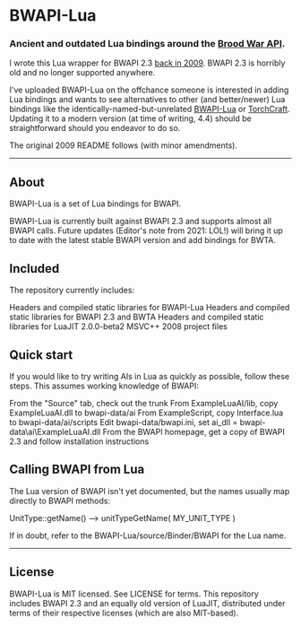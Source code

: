 # BWAPI-Lua
### Ancient and outdated Lua bindings around the [Brood War API](https://github.com/bwapi/bwapi).

I wrote this Lua wrapper for BWAPI 2.3 [back in 2009](https://code.google.com/archive/p/bwapi-lua/). BWAPI 2.3 is horribly old and no longer supported anywhere.

I've uploaded BWAPI-Lua on the offchance someone is interested in adding Lua bindings and wants to see alternatives to other (and better/newer) Lua bindings like the identically-named-but-unrelated [BWAPI-Lua](https://github.com/squeek502/BWAPI-Lua) or [TorchCraft](https://github.com/TorchCraft/TorchCraft). Updating it to a modern version (at time of writing, 4.4) should be straightforward should you endeavor to do so.

The original 2009 README follows (with minor amendments).

---

## About
BWAPI-Lua is a set of Lua bindings for BWAPI.

BWAPI-Lua is currently built against BWAPI 2.3 and supports almost all BWAPI calls. Future updates (Editor's note from 2021: LOL!) will bring it up to date with the latest stable BWAPI version and add bindings for BWTA.

## Included
The repository currently includes:

Headers and compiled static libraries for BWAPI-Lua
Headers and compiled static libraries for BWAPI 2.3 and BWTA
Headers and compiled static libraries for LuaJIT 2.0.0-beta2
MSVC++ 2008 project files

## Quick start
If you would like to try writing AIs in Lua as quickly as possible, follow these steps. This assumes working knowledge of BWAPI:

From the "Source" tab, check out the trunk
From ExampleLuaAI/lib, copy ExampleLuaAI.dll to bwapi-data/ai
From ExampleScript, copy Interface.lua to bwapi-data/ai/scripts
Edit bwapi-data/bwapi.ini, set ai_dll = bwapi-data\ai\ExampleLuaAI.dll
From the BWAPI homepage, get a copy of BWAPI 2.3 and follow installation instructions

## Calling BWAPI from Lua
The Lua version of BWAPI isn't yet documented, but the names usually map directly to BWAPI methods:

UnitType::getName() --> unitTypeGetName( MY_UNIT_TYPE )

If in doubt, refer to the BWAPI-Lua/source/Binder/BWAPI for the Lua name.

---

## License
BWAPI-Lua is MIT licensed. See LICENSE for terms. This repository includes BWAPI 2.3 and an equally old version of LuaJIT, distributed under terms of their respective licenses (which are also MIT-based).